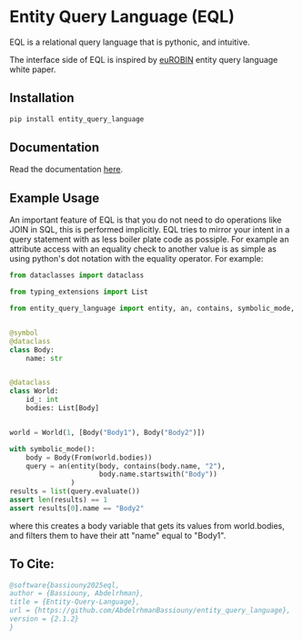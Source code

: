 # Entity Query Language (EQL)

EQL is a relational query language that is pythonic, and intuitive.

The interface side of EQL is inspired by [euROBIN](https://www.eurobin-project.eu/) entity query language white paper.

## Installation

```bash
pip install entity_query_language
```
## Documentation

Read the documentation [here](https://abdelrhmanbassiouny.github.io/entity_query_language/).

## Example Usage

An important feature of EQL is that you do not need to do operations like JOIN in SQL, this is performed implicitly.
EQL tries to mirror your intent in a query statement with as less boiler plate code as possiple.
For example an attribute access with an equality check to another value is as simple as using python's dot notation with
the equality operator. For example:

```python
from dataclasses import dataclass

from typing_extensions import List

from entity_query_language import entity, an, contains, symbolic_mode, symbol, From


@symbol
@dataclass
class Body:
    name: str


@dataclass
class World:
    id_: int
    bodies: List[Body]


world = World(1, [Body("Body1"), Body("Body2")])

with symbolic_mode():
    body = Body(From(world.bodies))
    query = an(entity(body, contains(body.name, "2"),
                      body.name.startswith("Body"))
               )
results = list(query.evaluate())
assert len(results) == 1
assert results[0].name == "Body2"

```

where this creates a body variable that gets its values from world.bodies, and filters them to have their att "name"
equal to "Body1".

## To Cite:

```bib
@software{bassiouny2025eql,
author = {Bassiouny, Abdelrhman},
title = {Entity-Query-Language},
url = {https://github.com/AbdelrhmanBassiouny/entity_query_language},
version = {2.1.2}
}
```
